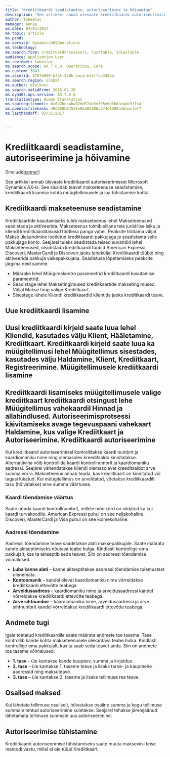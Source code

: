 ```yaml
---
title: "Krediitkaardi seadistamine, autoriseerimine ja hõivamine"
description: "See artikkel annab ülevaate krediitkaardi autoriseerimisest Microsoft Dynamics AX-is. See sisaldab teavet makseteenuse seadistamise, krediitkaardi lisamise kohta müügitellimusele ja loa tühistamise kohta."
author: twheeloc
manager: AnnBe
ms.date: 04/04/2017
ms.topic: article
ms.prod: 
ms.service: Dynamics365Operations
ms.technology: 
ms.search.form: CreditCardProcessors, CustTable, SalesTable
audience: Application User
ms.reviewer: twheeloc
ms.search.scope: AX 7.0.0, Operations, Core
ms.custom: 3041
ms.assetid: 678f6899-bfa5-439b-aaca-b4affcc338ba
ms.search.region: Global
ms.author: mfalkner
ms.search.validFrom: 2016-02-28
ms.dyn365.ops.version: AX 7.0.0
translationtype: Human Translation
ms.sourcegitcommit: 0c6a7bdc4ba82dd57ab3e395e6dfb0ae4de31fc4
ms.openlocfilehash: 40d950b04511e85d05106c274d1580a3daac7af7
ms.lasthandoff: 03/31/2017


---
```


# <a name="credit-card-setup-authorization-and-capture"></a>Krediitkaardi seadistamine, autoriseerimine ja hõivamine

[!include[banner](../includes/banner.md)]


See artikkel annab ülevaate krediitkaardi autoriseerimisest Microsoft Dynamics AX-is. See sisaldab teavet makseteenuse seadistamise, krediitkaardi lisamise kohta müügitellimusele ja loa tühistamise kohta.

<a name="setting-up-the-credit-card-payment-service"></a>Krediitkaardi makseteenuse seadistamine
------------------------------------------

Krediitkaartide kasutamiseks tuleb makseteenus lehel Makseteenused seadistada ja aktiveerida. Makseteenus toimib sillana teie juriidilise isiku ja kliendi krediitkaarditasusid töötleva panga vahel. Peaksite töötama väljal Makse ülekandmine loetletud krediitkaardi pakkujaga ja seadistama selle pakkujaga konto. Seejärel tuleks seadistada teised suvandid lehel Makseteenused, seadistada krediitkaardi tüübid American Expressi, Discoveri, MasterCardi ja Discoveri jaoks leheküljel Krediitkaardi tüübid ning aktiveerida pakkuja vaikepakkujana. Seadistuse lõpetamiseks peaksite järgima neid samme.
-   Määrake lehel Müügireskontro parameetrid krediitkaardi kasutamise parameetrid.
-   Seadistage lehel Maksetingimused krediitkaartide maksetingimused. Väljal Makse tüüp valige Krediitkaart.
-   Sisestage lehele Kliendi krediitkaardid klientide jaoks krediitkaardi teave.

## <a name="adding-a-new-credit-card"></a>Uue krediitkaardi lisamine
Uusi krediitkaardi kirjeid saate luua lehel Kliendid, kasutades välju Klient, Hääletamine, Krediitkaart. Krediitkaardi kirjeid saate luua ka müügitellimusi lehel Müügitellimus sisestades, kasutades välju Haldamine, Klient, Krediitkaart, Registreerimine.
Müügitellimusele krediitkaardi lisamine
-------------------------------------

Krediitkaardi lisamiseks müügitellimusele valige krediitkaart krediitkaardi otsingust lehe Müügitellimus vahekaardil Hinnad ja allahindlused. Autoriseerimisprotsessi käivitamiseks avage tegevuspaani vahekaart Haldamine, kus valige Krediitkaart ja Autoriseerimine.
Krediitkaardi autoriseerimine
-------------------------

Kui krediitkaardi autoriseerimisel kontrollitakse kaardi numbrit ja kaardiomaniku nime ning olemasolev kreeditsaldo kinnitatakse. Alternatiivina võib kontrollida kaardi kontrollnumbrit ja kaardiomaniku aadressi. Seejärel vähendatakse kliendi olemasolevat kreeditsaldot arve summa võrra. Makseteenus annab teada, kas krediitkaart on kinnitatud või tagasi lükatud. Kui müügitellimus on arveldatud, võetakse krediitkaardilt tasu (hõivatakse) arve summa väärtuses.

### <a name="card-verification-value"></a>Kaardi tõendamise väärtus

Saate nõuda kaardi kontrollnumbrit, millele mõnikord on viidatud ka kui kaardi turvakoodile. American Expressi puhul on see neljakohaline. Discoveri, MasterCardi ja Visa puhul on see kolmekohaline.

### <a name="address-verification"></a>Aadressi tõendamine

Aadressi tõendamise teave saadetakse alati maksepakkujale. Saate määrata kande aktseptimiseks nõutava teabe hulga. Kindlasti kontrollige oma pakkujalt, kas ta aktseptib seda teavet. Siin on aadressi tõendamise võimalused.
-   **Luba kanne alati** – kanne aktseptitakse aadressi tõendamise tulemustest olenemata.
-   **Kontoomanik** – kandel olevat kaardiomaniku nime võrreldakse krediitkaardi ettevõtte teabega.
-   **Arveldusaadress** – kaardiomaniku nime ja arveldusaadressi kandel võrreldakse krediitkaardi ettevõtte teabega.
-   **Arve sihtnumber** – kaardiomaniku nime, arveldusaadressi ja arve sihtnumbrit kandel võrreldakse krediitkaardi ettevõtte teabega.

## <a name="data-support"></a>Andmete tugi
Igale toetatud krediitkaardile saate määrata andmete toe taseme. Tase kontrollib kande kohta makseteenusele ülekantava teabe hulka. Kindlasti kontrollige oma pakkujalt, kas ta saab seda teavet anda. Siin on andmete toe taseme võimalused.
-   **1. tase** – üle kantakse kande kuupäev, summa ja kirjeldus.
-   **2. tase** – üle kantakse 1. taseme teave ja lisaks tarne- ja kaupmehe aadressid ning maksuteave.
-   **3. tase** – üle kantakse 2. taseme ja lisaks tellimuse rea teave.

## <a name="partial-payments"></a>Osalised maksed
Kui lähetate tellimuse osaliselt, hõivatakse osaline summa ja kogu tellimuse summale tehtud autoriseerimine suletakse. Seejärel tehakse järelejäänud lähetamata tellimuse summale uus autoriseerimine.

## <a name="voiding-an-authorization"></a>Autoriseerimise tühistamine 
Krediitkaardi autoriseerimise tühistamiseks saate muuta makseviisi teise meetodi vastu, millel ei ole tüüpi Krediitkaart.






